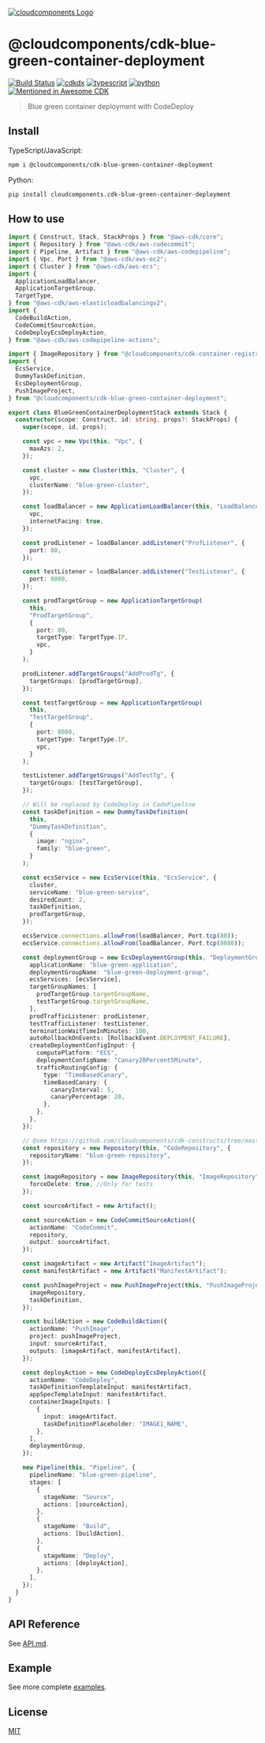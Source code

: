 [![cloudcomponents Logo](https://raw.githubusercontent.com/cloudcomponents/cdk-constructs/master/logo.png)](https://github.com/cloudcomponents/cdk-constructs)

# @cloudcomponents/cdk-blue-green-container-deployment

[![Build Status](https://github.com/cloudcomponents/cdk-constructs/workflows/Build/badge.svg)](https://github.com/cloudcomponents/cdk-constructs/actions?query=workflow=Build)
[![cdkdx](https://img.shields.io/badge/buildtool-cdkdx-blue.svg)](https://github.com/hupe1980/cdkdx)
[![typescript](https://img.shields.io/badge/jsii-typescript-blueviolet.svg)](https://www.npmjs.com/package/@cloudcomponents/cdk-blue-green-container-deployment)
[![python](https://img.shields.io/badge/jsii-python-blueviolet.svg)](https://pypi.org/project/cloudcomponents.cdk-blue-green-container-deployment/)
[![Mentioned in Awesome CDK](https://awesome.re/mentioned-badge.svg)](https://github.com/kolomied/awesome-cdk)

> Blue green container deployment with CodeDeploy

## Install

TypeScript/JavaScript:

```bash
npm i @cloudcomponents/cdk-blue-green-container-deployment
```

Python:

```bash
pip install cloudcomponents.cdk-blue-green-container-deployment
```

## How to use

```typescript
import { Construct, Stack, StackProps } from "@aws-cdk/core";
import { Repository } from "@aws-cdk/aws-codecommit";
import { Pipeline, Artifact } from "@aws-cdk/aws-codepipeline";
import { Vpc, Port } from "@aws-cdk/aws-ec2";
import { Cluster } from "@aws-cdk/aws-ecs";
import {
  ApplicationLoadBalancer,
  ApplicationTargetGroup,
  TargetType,
} from "@aws-cdk/aws-elasticloadbalancingv2";
import {
  CodeBuildAction,
  CodeCommitSourceAction,
  CodeDeployEcsDeployAction,
} from "@aws-cdk/aws-codepipeline-actions";

import { ImageRepository } from "@cloudcomponents/cdk-container-registry";
import {
  EcsService,
  DummyTaskDefinition,
  EcsDeploymentGroup,
  PushImageProject,
} from "@cloudcomponents/cdk-blue-green-container-deployment";

export class BlueGreenContainerDeploymentStack extends Stack {
  constructor(scope: Construct, id: string, props?: StackProps) {
    super(scope, id, props);

    const vpc = new Vpc(this, "Vpc", {
      maxAzs: 2,
    });

    const cluster = new Cluster(this, "Cluster", {
      vpc,
      clusterName: "blue-green-cluster",
    });

    const loadBalancer = new ApplicationLoadBalancer(this, "LoadBalancer", {
      vpc,
      internetFacing: true,
    });

    const prodListener = loadBalancer.addListener("ProfListener", {
      port: 80,
    });

    const testListener = loadBalancer.addListener("TestListener", {
      port: 8080,
    });

    const prodTargetGroup = new ApplicationTargetGroup(
      this,
      "ProdTargetGroup",
      {
        port: 80,
        targetType: TargetType.IP,
        vpc,
      }
    );

    prodListener.addTargetGroups("AddProdTg", {
      targetGroups: [prodTargetGroup],
    });

    const testTargetGroup = new ApplicationTargetGroup(
      this,
      "TestTargetGroup",
      {
        port: 8080,
        targetType: TargetType.IP,
        vpc,
      }
    );

    testListener.addTargetGroups("AddTestTg", {
      targetGroups: [testTargetGroup],
    });

    // Will be replaced by CodeDeploy in CodePipeline
    const taskDefinition = new DummyTaskDefinition(
      this,
      "DummyTaskDefinition",
      {
        image: "nginx",
        family: "blue-green",
      }
    );

    const ecsService = new EcsService(this, "EcsService", {
      cluster,
      serviceName: "blue-green-service",
      desiredCount: 2,
      taskDefinition,
      prodTargetGroup,
    });

    ecsService.connections.allowFrom(loadBalancer, Port.tcp(80));
    ecsService.connections.allowFrom(loadBalancer, Port.tcp(8080));

    const deploymentGroup = new EcsDeploymentGroup(this, "DeploymentGroup", {
      applicationName: "blue-green-application",
      deploymentGroupName: "blue-green-deployment-group",
      ecsServices: [ecsService],
      targetGroupNames: [
        prodTargetGroup.targetGroupName,
        testTargetGroup.targetGroupName,
      ],
      prodTrafficListener: prodListener,
      testTrafficListener: testListener,
      terminationWaitTimeInMinutes: 100,
      autoRollbackOnEvents: [RollbackEvent.DEPLOYMENT_FAILURE],
      createDeploymentConfigInput: {
        computePlatform: "ECS",
        deploymentConfigName: "Canary20Percent5Minute",
        trafficRoutingConfig: {
          type: "TimeBasedCanary",
          timeBasedCanary: {
            canaryInterval: 5,
            canaryPercentage: 20,
          },
        },
      },
    });

    // @see https://github.com/cloudcomponents/cdk-constructs/tree/master/examples/blue-green-container-deployment-example/blue-green-repository
    const repository = new Repository(this, "CodeRepository", {
      repositoryName: "blue-green-repository",
    });

    const imageRepository = new ImageRepository(this, "ImageRepository", {
      forceDelete: true, //Only for tests
    });

    const sourceArtifact = new Artifact();

    const sourceAction = new CodeCommitSourceAction({
      actionName: "CodeCommit",
      repository,
      output: sourceArtifact,
    });

    const imageArtifact = new Artifact("ImageArtifact");
    const manifestArtifact = new Artifact("ManifestArtifact");

    const pushImageProject = new PushImageProject(this, "PushImageProject", {
      imageRepository,
      taskDefinition,
    });

    const buildAction = new CodeBuildAction({
      actionName: "PushImage",
      project: pushImageProject,
      input: sourceArtifact,
      outputs: [imageArtifact, manifestArtifact],
    });

    const deployAction = new CodeDeployEcsDeployAction({
      actionName: "CodeDeploy",
      taskDefinitionTemplateInput: manifestArtifact,
      appSpecTemplateInput: manifestArtifact,
      containerImageInputs: [
        {
          input: imageArtifact,
          taskDefinitionPlaceholder: "IMAGE1_NAME",
        },
      ],
      deploymentGroup,
    });

    new Pipeline(this, "Pipeline", {
      pipelineName: "blue-green-pipeline",
      stages: [
        {
          stageName: "Source",
          actions: [sourceAction],
        },
        {
          stageName: "Build",
          actions: [buildAction],
        },
        {
          stageName: "Deploy",
          actions: [deployAction],
        },
      ],
    });
  }
}
```

## API Reference

See [API.md](https://github.com/cloudcomponents/cdk-constructs/tree/master/packages/cdk-blue-green-container-deployment/API.md).

## Example

See more complete [examples](https://github.com/cloudcomponents/cdk-constructs/tree/master/examples).

## License

[MIT](https://github.com/cloudcomponents/cdk-constructs/tree/master/packages/cdk-blue-green-container-deployment//LICENSE)
